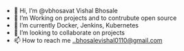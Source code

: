 - 👋 Hi, I’m @vbhosavat Vishal Bhosale  
- 👀 I’m  Working on projects and to contrubute open source
- 🌱 I’m currently Docker, Jenkins, Kubernetes
- 💞️ I’m looking to collaborate on projects
- 📫 How to reach me ..bhosalevishal0110@gmail.com

<!---
vbhosavat/vbhosavat is a ✨ special ✨ repository because its `README.md` (this file) appears on your GitHub profile.
You can click the Preview link to take a look at your changes.
--->
